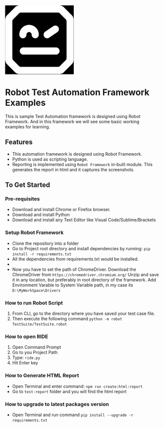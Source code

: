 ![Robot Test Automation Framework](./Images/robot-framework.png?raw=true "Robot Test Automation Framework")

# Robot Test Automation Framework Examples
This is sample Test Automation framework is designed using Robot Framework. And in this framework we will see some basic working examples for learning.

## Features
* This automation framework is designed using Robot Framework.
* Python is used as scripting language.
* Reporting is implemented using `Robot Framework` in-built module. This generates the report in html and it captures the screenshots.

## To Get Started

### Pre-requisites
* Download and install Chrome or Firefox browser.
* Download and install Python
* Download and install any Text Editor like Visual Code/Sublime/Brackets

### Setup Robot Framework 
* Clone the repository into a folder
* Go to Project root directory and install dependencies by running: `pip install -r requirements.txt`
* All the dependencies from requirements.txt would be installed.
* 
* Now you have to set the path of ChromeDriver. 
    Download the ChromeDriver from `https://chromedriver.chromium.org/`
    Unzip and save it in any location, but preferably in root directory of the framework.
    Add Environment Varable to System Variable path, in my case its `D:\MyWorkSpace\Drivers`

### How to run Robot Script
1. From CLI, go to the directory where you have saved your test case file.
2. Then execute the following command `python -m robot TestSuite/TestSuite.robot`

### How to open RIDE
1. Open Command Prompt
2. Go to you Project Path
3. Type: `ride.py`
4. Hit Enter key

### How to Generate HTML Report
* Open Terminal and enter command: `npm run create:html:report`
* Go to `test-report` folder and you will find the html report

### How to upgrade to latest packages version
* Open Terminal and run command `pip install --upgrade -r requirements.txt`
